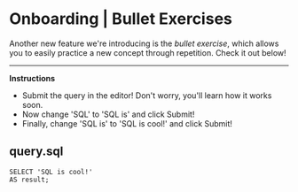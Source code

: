 # Onboarding | Bullet Exercises

Another new feature we're introducing is the *bullet exercise*, which allows you to easily practice a new concept through repetition. Check it out below!

<hr>

**Instructions**
* Submit the query in the editor! Don't worry, you'll learn how it works soon.
* Now change 'SQL' to 'SQL is' and click Submit!
* Finally, change 'SQL is' to 'SQL is cool!' and click Submit!

## query.sql
```
SELECT 'SQL is cool!'
AS result;
```